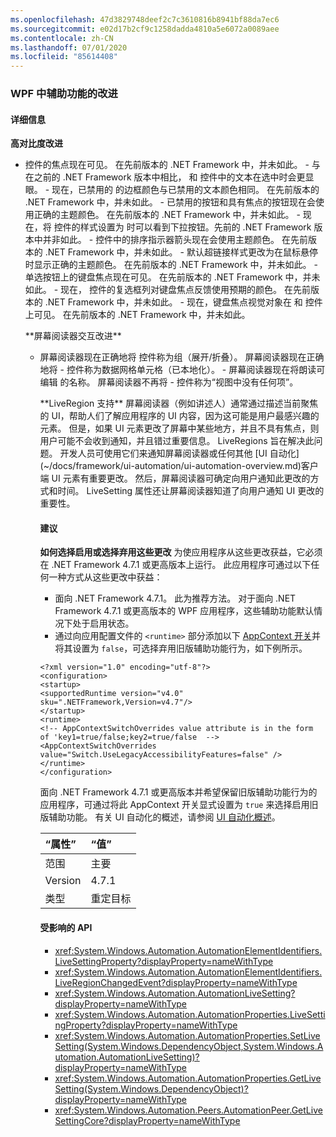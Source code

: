 ```yaml
---
ms.openlocfilehash: 47d3829748deef2c7c3610816b8941bf88da7ec6
ms.sourcegitcommit: e02d17b2cf9c1258dadda4810a5e6072a0089aee
ms.contentlocale: zh-CN
ms.lasthandoff: 07/01/2020
ms.locfileid: "85614408"
---
```

### <a name="accessibility-improvements-in-wpf"></a>WPF 中辅助功能的改进

#### <a name="details"></a>详细信息

**高对比度改进**
<ul><li><xref:System.Windows.Controls.Expander> 控件的焦点现在可见。 在先前版本的 .NET Framework 中，并未如此。
- 与在之前的 .NET Framework 版本中相比，<xref:System.Windows.Controls.CheckBox> 和 <xref:System.Windows.Controls.RadioButton> 控件中的文本在选中时会更显眼。
- 现在，已禁用的 <xref:System.Windows.Controls.ComboBox> 的边框颜色与已禁用的文本颜色相同。 在先前版本的 .NET Framework 中，并未如此。
- 已禁用的按钮和具有焦点的按钮现在会使用正确的主题颜色。 在先前版本的 .NET Framework 中，并未如此。
- 现在，将 <xref:System.Windows.Controls.ComboBox> 控件的样式设置为 <xref:System.Windows.Controls.ToolBar.ComboBoxStyleKey?displayProperty=nameWithType> 时可以看到下拉按钮。先前的 .NET Framework 版本中并非如此。
- <xref:System.Windows.Controls.DataGrid> 控件中的排序指示器箭头现在会使用主题颜色。 在先前版本的 .NET Framework 中，并未如此。
- 默认超链接样式更改为在鼠标悬停时显示正确的主题颜色。 在先前版本的 .NET Framework 中，并未如此。
- 单选按钮上的键盘焦点现在可见。 在先前版本的 .NET Framework 中，并未如此。
- 现在，<xref:System.Windows.Controls.DataGrid> 控件的复选框列对键盘焦点反馈使用预期的颜色。 在先前版本的 .NET Framework 中，并未如此。
- 现在，键盘焦点视觉对象在 <xref:System.Windows.Controls.ComboBox> 和 <xref:System.Windows.Controls.ListBox> 控件上可见。 在先前版本的 .NET Framework 中，并未如此。</p>
**屏幕阅读器交互改进**
<ul><li>屏幕阅读器现在正确地将 <xref:System.Windows.Controls.Expander> 控件称为组（展开/折叠）。
屏幕阅读器现在正确地将 - <xref:System.Windows.Controls.DataGridCell> 控件称为数据网格单元格（已本地化）。
- 屏幕阅读器现在将朗读可编辑 <xref:System.Windows.Controls.ComboBox> 的名称。
屏幕阅读器不再将 - <xref:System.Windows.Controls.PasswordBox> 控件称为“视图中没有任何项”。</p>
**LiveRegion 支持** 屏幕阅读器（例如讲述人）通常通过描述当前聚焦的 UI，帮助人们了解应用程序的 UI 内容，因为这可能是用户最感兴趣的元素。 但是，如果 UI 元素更改了屏幕中某些地方，并且不具有焦点，则用户可能不会收到通知，并且错过重要信息。 LiveRegions 旨在解决此问题。 开发人员可使用它们来通知屏幕阅读器或任何其他 [UI 自动化](~/docs/framework/ui-automation/ui-automation-overview.md)客户端 UI 元素有重要更改。 然后，屏幕阅读器可确定向用户通知此更改的方式和时间。 LiveSetting 属性还让屏幕阅读器知道了向用户通知 UI 更改的重要性。

#### <a name="suggestion"></a>建议

**如何选择启用或选择弃用这些更改** 为使应用程序从这些更改获益，它必须在 .NET Framework 4.7.1 或更高版本上运行。 此应用程序可通过以下任何一种方式从这些更改中获益：

- 面向 .NET Framework 4.7.1。 此为推荐方法。 对于面向 .NET Framework 4.7.1 或更高版本的 WPF 应用程序，这些辅助功能默认情况下处于启用状态。
- 通过向应用配置文件的 `<runtime>` 部分添加以下 [AppContext 开关](~/docs/framework/configure-apps/file-schema/runtime/appcontextswitchoverrides-element.md)并将其设置为 `false`，可选择弃用旧版辅助功能行为，如下例所示。

<pre><code class="lang-xml">&lt;?xml version=&quot;1.0&quot; encoding=&quot;utf-8&quot;?&gt;&#13;&#10;&lt;configuration&gt;&#13;&#10;&lt;startup&gt;&#13;&#10;&lt;supportedRuntime version=&quot;v4.0&quot; sku=&quot;.NETFramework,Version=v4.7&quot;/&gt;&#13;&#10;&lt;/startup&gt;&#13;&#10;&lt;runtime&gt;&#13;&#10;&lt;!-- AppContextSwitchOverrides value attribute is in the form of &#39;key1=true/false;key2=true/false  --&gt;&#13;&#10;&lt;AppContextSwitchOverrides value=&quot;Switch.UseLegacyAccessibilityFeatures=false&quot; /&gt;&#13;&#10;&lt;/runtime&gt;&#13;&#10;&lt;/configuration&gt;&#13;&#10;</code></pre>

面向 .NET Framework 4.7.1 或更高版本并希望保留旧版辅助功能行为的应用程序，可通过将此 AppContext 开关显式设置为 `true` 来选择启用旧版辅助功能。
有关 UI 自动化的概述，请参阅 [UI 自动化概述](~/docs/framework/ui-automation/ui-automation-overview.md)。

| “属性”    | “值”       |
|:--------|:------------|
| 范围   | 主要       |
| Version | 4.7.1       |
| 类型    | 重定目标 |

#### <a name="affected-apis"></a>受影响的 API

- <xref:System.Windows.Automation.AutomationElementIdentifiers.LiveSettingProperty?displayProperty=nameWithType>
- <xref:System.Windows.Automation.AutomationElementIdentifiers.LiveRegionChangedEvent?displayProperty=nameWithType>
- <xref:System.Windows.Automation.AutomationLiveSetting?displayProperty=nameWithType>
- <xref:System.Windows.Automation.AutomationProperties.LiveSettingProperty?displayProperty=nameWithType>
- <xref:System.Windows.Automation.AutomationProperties.SetLiveSetting(System.Windows.DependencyObject,System.Windows.Automation.AutomationLiveSetting)?displayProperty=nameWithType>
- <xref:System.Windows.Automation.AutomationProperties.GetLiveSetting(System.Windows.DependencyObject)?displayProperty=nameWithType>
- <xref:System.Windows.Automation.Peers.AutomationPeer.GetLiveSettingCore?displayProperty=nameWithType>
